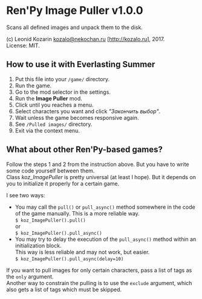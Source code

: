 Ren'Py Image Puller v1.0.0
==========================

Scans all defined images and unpack them to the disk.  

(c) Leonid Kozarin <kozalo@nekochan.ru> [http://kozalo.ru], 2017.  
License: MIT.  


How to use it with Everlasting Summer
-------------------------------------

1. Put this file into your `/game/` directory.
2. Run the game.
3. Go to the mod selector in the settings.
4. Run the **Image Puller** mod.
5. Click until you reaches a menu.
6. Select characters you want and click _"Закончить выбор"_.
7. Wait unless the game becomes responsive again.
8. See `/Pulled images/` directory.
9. Exit via the context menu.

What about other Ren'Py-based games?
------------------------------------

Follow the steps 1 and 2 from the instruction above. But you have to write some code yourself between them.  
Class _koz_ImagePuller_ is pretty universal (at least I hope). But it depends on you to initialize it properly for a certain game.  

I see two ways:  
- You may call the `pull()` or `pull_async()` method somewhere in the code of the game manually. This is a more reliable way.  
  `$ koz_ImagePuller().pull()`  
  or  
  `$ koz_ImagePuller().pull_async()`  
- You may try to delay the execution of the `pull_async()` method within an initialization block.  
  This way is less reliable and may not work, but easier.  
  `$ koz_ImagePuller().pull_async(delay=10)`  

If you want to pull images for only certain characters, pass a list of tags as the `only` argument.  
Another way to constrain the pulling is to use the `exclude` argument, which also gets a list of tags which must be skipped.  

